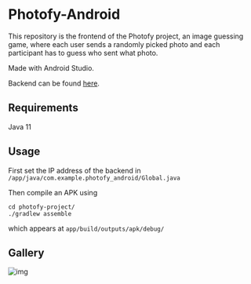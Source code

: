 # Photofy-Android
This repository is the frontend of the Photofy project, an image guessing game, where each user sends a randomly picked photo and each participant has to guess who sent what photo. 

Made with Android Studio.

Backend can be found [here](https://github.com/dom1n1nk4s/Photofy-ASPNET).

## Requirements

Java 11

## Usage
First set the IP address of the backend in `/app/java/com.example.photofy_android/Global.java`

Then compile an APK using
```
cd photofy-project/
./gradlew assemble
```
which appears at `app/build/outputs/apk/debug/`

## Gallery 

![img](https://i.imgur.com/SWPayNi.gif)
